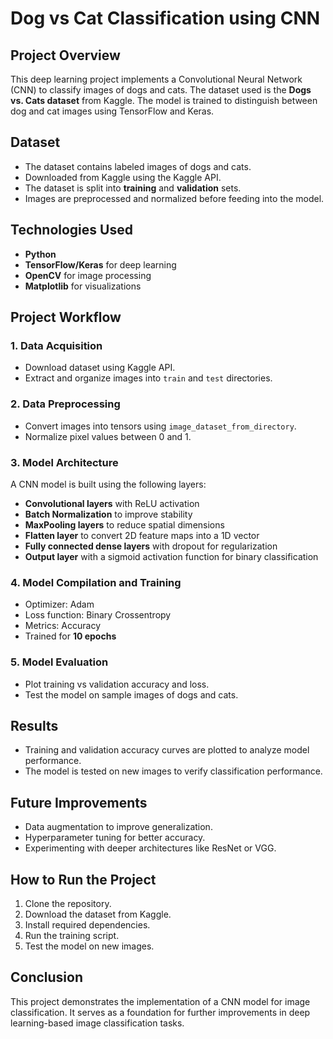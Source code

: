 # Dog vs Cat Classification using CNN

## Project Overview
This deep learning project implements a Convolutional Neural Network (CNN) to classify images of dogs and cats. The dataset used is the **Dogs vs. Cats dataset** from Kaggle. The model is trained to distinguish between dog and cat images using TensorFlow and Keras.

## Dataset
- The dataset contains labeled images of dogs and cats.
- Downloaded from Kaggle using the Kaggle API.
- The dataset is split into **training** and **validation** sets.
- Images are preprocessed and normalized before feeding into the model.

## Technologies Used
- **Python**
- **TensorFlow/Keras** for deep learning
- **OpenCV** for image processing
- **Matplotlib** for visualizations

## Project Workflow
### 1. Data Acquisition
- Download dataset using Kaggle API.
- Extract and organize images into `train` and `test` directories.

### 2. Data Preprocessing
- Convert images into tensors using `image_dataset_from_directory`.
- Normalize pixel values between 0 and 1.

### 3. Model Architecture
A CNN model is built using the following layers:
- **Convolutional layers** with ReLU activation
- **Batch Normalization** to improve stability
- **MaxPooling layers** to reduce spatial dimensions
- **Flatten layer** to convert 2D feature maps into a 1D vector
- **Fully connected dense layers** with dropout for regularization
- **Output layer** with a sigmoid activation function for binary classification

### 4. Model Compilation and Training
- Optimizer: Adam
- Loss function: Binary Crossentropy
- Metrics: Accuracy
- Trained for **10 epochs**

### 5. Model Evaluation
- Plot training vs validation accuracy and loss.
- Test the model on sample images of dogs and cats.

## Results
- Training and validation accuracy curves are plotted to analyze model performance.
- The model is tested on new images to verify classification performance.

## Future Improvements
- Data augmentation to improve generalization.
- Hyperparameter tuning for better accuracy.
- Experimenting with deeper architectures like ResNet or VGG.

## How to Run the Project
1. Clone the repository.
2. Download the dataset from Kaggle.
3. Install required dependencies.
4. Run the training script.
5. Test the model on new images.

## Conclusion
This project demonstrates the implementation of a CNN model for image classification. It serves as a foundation for further improvements in deep learning-based image classification tasks.

